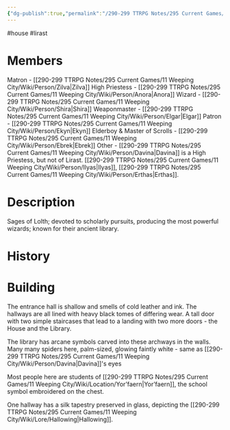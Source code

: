 ```yaml
---
{"dg-publish":true,"permalink":"/290-299 TTRPG Notes/295 Current Games/11 Weeping City/Wiki/House/Lirast/"}
---
```



#house #lirast

# Members

Matron - [[290-299 TTRPG Notes/295 Current Games/11 Weeping City/Wiki/Person/Zilva\|Zilva]]
High Priestess - [[290-299 TTRPG Notes/295 Current Games/11 Weeping City/Wiki/Person/Anora\|Anora]]
Wizard - [[290-299 TTRPG Notes/295 Current Games/11 Weeping City/Wiki/Person/Shira\|Shira]]
Weaponmaster - [[290-299 TTRPG Notes/295 Current Games/11 Weeping City/Wiki/Person/Elgar\|Elgar]]
Patron - [[290-299 TTRPG Notes/295 Current Games/11 Weeping City/Wiki/Person/Ekyn\|Ekyn]]
Elderboy & Master of Scrolls - [[290-299 TTRPG Notes/295 Current Games/11 Weeping City/Wiki/Person/Ebrek\|Ebrek]]
Other - [[290-299 TTRPG Notes/295 Current Games/11 Weeping City/Wiki/Person/Davina\|Davina]] is a High Priestess, but not of Lirast. [[290-299 TTRPG Notes/295 Current Games/11 Weeping City/Wiki/Person/Ilyas\|Ilyas]], [[290-299 TTRPG Notes/295 Current Games/11 Weeping City/Wiki/Person/Erthas\|Erthas]]. 

# Description

Sages of Lolth; devoted to scholarly pursuits, producing the most powerful wizards; known for their ancient library.

# History

# Building

The entrance hall is shallow and smells of cold leather and ink.
The hallways are all lined with heavy black tomes of differing wear.
A tall door with two simple staircases that lead to a landing with two more doors - the House and the Library.

The library has arcane symbols carved into these archways in the walls. 
Many many spiders here, palm-sized, glowing faintly white - same as [[290-299 TTRPG Notes/295 Current Games/11 Weeping City/Wiki/Person/Davina\|Davina]]'s eyes

Most people here are students of [[290-299 TTRPG Notes/295 Current Games/11 Weeping City/Wiki/Location/Yor’faern\|Yor’faern]], the school symbol embroidered on the chest.

One hallway has a silk tapestry preserved in glass, depicting the [[290-299 TTRPG Notes/295 Current Games/11 Weeping City/Wiki/Lore/Hallowing\|Hallowing]]. 
